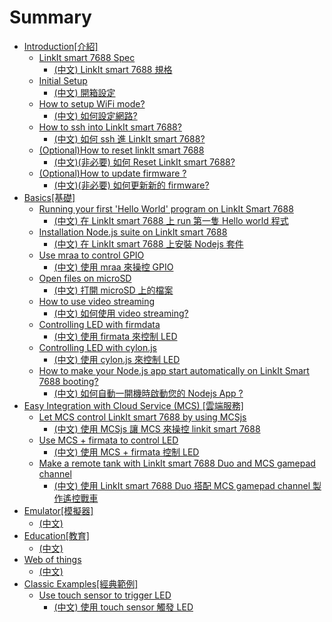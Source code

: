 # Summary

* [Introduction[介紹]](content/en/intro/README.md)
   * [LinkIt smart 7688 Spec](content/en/intro/spec.md)
      * [(中文) LinkIt smart 7688 規格](content/zh-TW/intro/spec.md)
   * [Initial Setup](content/en/intro/getting_start.md)
      * [(中文) 開箱設定](content/zh-TW/intro/getting_start.md)
   * [How to setup WiFi mode?](content/en/intro/setting_wifi.md)
      * [(中文) 如何設定網路?](content/zh-TW/intro/setting_wifi.md)
   * [How to ssh into LinkIt smart 7688?](content/en/intro/ssh_7688.md)
      * [(中文) 如何 ssh 進 LinkIt smart 7688?](content/zh-TW/intro/ssh_7688.md)
   * [(Optional)How to reset linkIt smart 7688](content/en/intro/reset_7688.md)
      * [(中文)(非必要) 如何 Reset LinkIt smart 7688?](content/zh-TW/intro/reset_7688.md)
   * [(Optional)How to update firmware ?](content/en/intro/update_firmware.md)
      * [(中文)(非必要) 如何更新新的 firmware?](content/zh-TW/intro/update_firmware.md)
* [Basics[基礎]](content/en/basic/README.md)
   * [Running your first 'Hello World' program on LinkIt Smart 7688](content/en/basic/helloworld.md)
      * [(中文) 在 LinkIt smart 7688 上 run 第一隻 Hello world 程式](content/zh-TW/basic/helloworld.md)
   * [Installation Node.js suite on LinkIt smart 7688](content/en/basic/npm.md)
      * [(中文) 在 LinkIt smart 7688 上安裝 Nodejs 套件](content/zh-TW/basic/npm.md)
   * [Use mraa to control GPIO](content/en/basic/mraa.md)
      * [(中文) 使用 mraa 來操控 GPIO](content/zh-TW/basic/mraa.md)
   * [Open files on microSD](content/en/basic/open_file.md)
      * [(中文) 打開 microSD 上的檔案](content/zh-TW/basic/open_file.md)
   * [How to use video streaming](content/en/basic/video_streaming.md)
      * [(中文) 如何使用 video streaming?](content/zh-TW/basic/video_streaming.md)
   * [Controlling LED with firmdata](content/en/basic/firmata.md)
      * [(中文) 使用 firmata 來控制 LED](content/zh-TW/basic/firmata.md)
   * [Controlling LED with cylon.js](content/en/basic/cylon.md)
      * [(中文) 使用 cylon.js 來控制 LED](content/zh-TW/basic/cylon.md)
   * [How to make your Node.js app start automatically on LinkIt Smart 7688 booting?](content/en/basic/linux_auto_start.md)
      * [(中文) 如何自動一開機時啟動您的 Nodejs App ?](content/zh-TW/basic/linux_auto_start.md)
* [Easy Integration with Cloud Service (MCS) [雲端服務]](content/en/cloud/README.md)
   * [Let MCS control LinkIt smart 7688 by using MCSjs](content/en/cloud/MCSjs.md)
      * [(中文) 使用 MCSjs 讓 MCS 來操控 linkit smart 7688](content/zh-TW/cloud/MCSjs.md)
   * [Use MCS + firmata to control LED](content/en/cloud/mcs_firmata.md)
      * [(中文) 使用 MCS + firmata 控制 LED](content/zh-TW/cloud/mcs_firmata.md)
   * [Make a remote tank with LinkIt smart 7688 Duo and MCS gamepad channel](content/en/cloud/gamepad.md)
      * [(中文) 使用 LinkIt smart 7688 Duo 搭配 MCS gamepad channel 製作遙控戰車](content/zh-TW/cloud/gamepad.md)
* [Emulator[模擬器]](content/en/emulator/README.md)
    * [(中文)](content/zh-TW/emulator/README.md)
* [Education[教育]](content/en/edu/README.md)
    * [(中文)](content/zh-TW/edu/README.md)   
* [Web of things](content/en/wot/README.md)
   * [(中文)](content/zh-TW/wot/README.md)
* [Classic Examples[經典範例]](content/en/example/README.md)
   * [Use touch sensor to trigger LED](content/en/example/touch_sensor.md)
      * [(中文) 使用 touch sensor 觸發 LED](content/zh-TW/example/touch_sensor.md)

